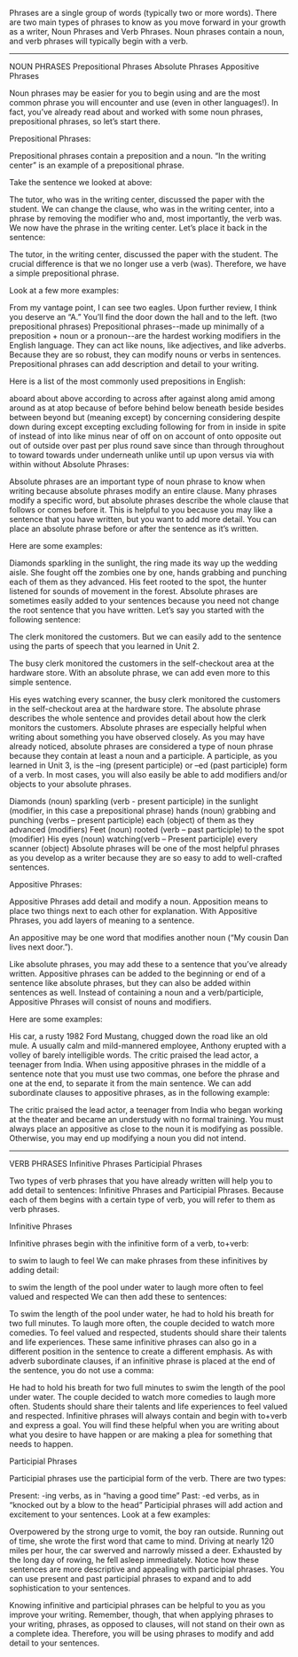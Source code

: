 Phrases are a single group of words (typically two or more words). There are two main types of phrases to know as you move forward in your growth as a writer, Noun Phrases and Verb Phrases. Noun phrases contain a noun, and verb phrases will typically begin with a verb.

-----------------------------------------------------

NOUN PHRASES
   Prepositional Phrases    Absolute Phrases    Appositive Phrases

Noun phrases may be easier for you to begin using and are the most common phrase you will encounter and use (even in other languages!). In fact, you’ve already read about and worked with some noun phrases, prepositional phrases, so let’s start there.

Prepositional Phrases:

Prepositional phrases contain a preposition and a noun. “In the writing center” is an example of a prepositional phrase.

Take the sentence we looked at above:

The tutor, who was in the writing center, discussed the paper with the student.
We can change the clause, who was in the writing center, into a phrase by removing the modifier who and, most importantly, the verb was. We now have the phrase in the writing center. Let’s place it back in the sentence:

The tutor, in the writing center, discussed the paper with the student.
The crucial difference is that we no longer use a verb (was). Therefore, we have a simple prepositional phrase.

Look at a few more examples:

From my vantage point, I can see two eagles.
Upon further review, I think you deserve an “A.”
You’ll find the door down the hall and to the left. (two prepositional phrases)
Prepositional phrases--made up minimally of a preposition + noun or a pronoun--are the hardest working modifiers in the English language. They can act like nouns, like adjectives, and like adverbs. Because they are so robust, they can modify nouns or verbs in sentences. Prepositional phrases can add description and detail to your writing.

Here is a list of the most commonly used prepositions in English:

aboard 
about 
above 
according to 
across 
after 
against 
along 
amid 
among 
around 
as 
at 
atop 
because of 
before 
behind 
below 
beneath 
beside	besides 
between 
beyond 
but (meaning except) 
by 
concerning 
considering 
despite 
down 
during 
except 
excepting 
excluding 
following 
for 
from 
in 
inside 
in spite of 
instead of	into 
like 
minus 
near 
of 
off 
on 
on account of 
onto 
opposite 
out 
out of 
outside 
over 
past 
per 
plus 
round 
save	since 
than 
through 
throughout 
to 
toward 
towards 
under 
underneath 
unlike 
until 
up 
upon 
versus 
via 
with 
within 
without
Absolute Phrases:

Absolute phrases are an important type of noun phrase to know when writing because absolute phrases modify an entire clause. Many phrases modify a specific word, but absolute phrases describe the whole clause that follows or comes before it. This is helpful to you because you may like a sentence that you have written, but you want to add more detail. You can place an absolute phrase before or after the sentence as it’s written.

Here are some examples:

Diamonds sparkling in the sunlight, the ring made its way up the wedding aisle.
She fought off the zombies one by one, hands grabbing and punching each of them as they advanced.
His feet rooted to the spot, the hunter listened for sounds of movement in the forest.
Absolute phrases are sometimes easily added to your sentences because you need not change the root sentence that you have written. Let’s say you started with the following sentence:

The clerk monitored the customers.
But we can easily add to the sentence using the parts of speech that you learned in Unit 2.

The busy clerk monitored the customers in the self-checkout area at the hardware store.
With an absolute phrase, we can add even more to this simple sentence.

His eyes watching every scanner, the busy clerk monitored the customers in the self-checkout area at the hardware store.
The absolute phrase describes the whole sentence and provides detail about how the clerk monitors the customers. Absolute phrases are especially helpful when writing about something you have observed closely. As you may have already noticed, absolute phrases are considered a type of noun phrase because they contain at least a noun and a participle.  A participle, as you learned in Unit 3, is the –ing (present participle) or –ed (past participle) form of a verb. In most cases, you will also easily be able to add modifiers and/or objects to your absolute phrases.

Diamonds (noun) sparkling (verb - present participle) in the sunlight (modifier, in this case a prepositional phrase)
hands (noun) grabbing and punching (verbs – present participle) each (object) of them as they advanced (modifiers)
Feet (noun) rooted (verb – past participle) to the spot (modifier)
His eyes (noun) watching(verb – Present participle) every scanner (object)
Absolute phrases will be one of the most helpful phrases as you develop as a writer because they are so easy to add to well-crafted sentences.

Appositive Phrases:

Appositive Phrases add detail and modify a noun. Apposition means to place two things next to each other for explanation. With Appositive Phrases, you add layers of meaning to a sentence.

An appositive may be one word that modifies another noun (“My cousin Dan lives next door.”).

Like absolute phrases, you may add these to a sentence that you’ve already written. Appositive phrases can be added to the beginning or end of a sentence like absolute phrases, but they can also be added within sentences as well. Instead of containing a noun and a verb/participle, Appositive Phrases will consist of nouns and modifiers.

Here are some examples:

His car, a rusty 1982 Ford Mustang, chugged down the road like an old mule.
A usually calm and mild-mannered employee, Anthony erupted with a volley of barely intelligible words.
The critic praised the lead actor, a teenager from India.
When using appositive phrases in the middle of a sentence note that you must use two commas, one before the phrase and one at the end, to separate it from the main sentence. We can add subordinate clauses to appositive phrases, as in the following example:

The critic praised the lead actor, a teenager from India who began working at the theater and became an understudy with no formal training.
You must always place an appositive as close to the noun it is modifying as possible. Otherwise, you may end up modifying a noun you did not intend.

------------------------------------------------------------------------

VERB PHRASES
   Infinitive Phrases    Participial Phrases

Two types of verb phrases that you have already written will help you to add detail to sentences: Infinitive Phrases and Participial Phrases. Because each of them begins with a certain type of verb, you will refer to them as verb phrases.

Infinitive Phrases

Infinitive phrases begin with the infinitive form of a verb, to+verb:

to swim
to laugh
to feel
We can make phrases from these infinitives by adding detail:

to swim the length of the pool under water
to laugh more often
to feel valued and respected
We can then add these to sentences:

To swim the length of the pool under water, he had to hold his breath for two full minutes.
To laugh more often, the couple decided to watch more comedies.
To feel valued and respected, students should share their talents and life experiences.
These same infinitive phrases can also go in a different position in the sentence to create a different emphasis. As with adverb subordinate clauses, if an infinitive phrase is placed at the end of the sentence, you do not use a comma:

He had to hold his breath for two full minutes to swim the length of the pool under water.
The couple decided to watch more comedies to laugh more often.
Students should share their talents and life experiences to feel valued and respected.
Infinitive phrases will always contain and begin with to+verb and express a goal. You will find these helpful when you are writing about what you desire to have happen or are making a plea for something that needs to happen.

Participial Phrases

Participial phrases use the participial form of the verb. There are two types:

Present: -ing verbs, as in “having a good time”
Past: -ed verbs, as in “knocked out by a blow to the head”
Participial phrases will add action and excitement to your sentences. Look at a few examples:

Overpowered by the strong urge to vomit, the boy ran outside.
Running out of time, she wrote the first word that came to mind.
Driving at nearly 120 miles per hour, the car swerved and narrowly missed a deer.
Exhausted by the long day of rowing, he fell asleep immediately.
Notice how these sentences are more descriptive and appealing with participial phrases. You can use present and past participial phrases to expand and to add sophistication to your sentences.

Knowing infinitive and participial phrases can be helpful to you as you improve your writing. Remember, though, that when applying phrases to your writing, phrases, as opposed to clauses, will not stand on their own as a complete idea. Therefore, you will be using phrases to modify and add detail to your sentences.
